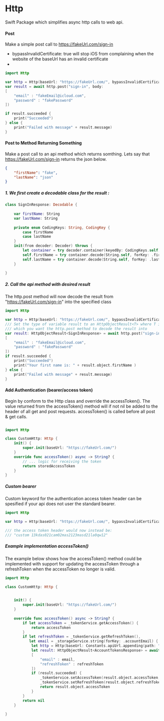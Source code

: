 # Http

Swift Package which simplifies async http calls to web api. 

#### Post
Make a simple post call to https://fakeUrl.com/sign-in
- bypassInvalidCertificate: true will stop iOS from complaining when the website of the baseUrl has an invalid certificate
- 
```swift
import Http

var http = Http(baseUrl: "https://fakeUrl.com/", bypassInvalidCertificate: true)
var result = await http.post("sign-in", body:
[
    "email" : "fakeEmail@icloud.com",
    "password" : "fakePassword"
])

if result.succeeded {
    print("Succeeded")
} else {
    print("Failed with message" + result.message)
}

```

#### Post to Method Returning Something
Make a post call to an api method which returns somthing. Lets say that https://fakeUrl.com/sign-in returns the json below. 
``` json
{
    "firstName": "fake",
    "lastName": "json"
}
```

##### 1. We first create a decodable class for the result :

```swift
class SignInResponse: Decodable {
    
    var firstName: String
    var lastName: String
    
    private enum CodingKeys: String, CodingKey {
        case firstName
        case lastName
    }
    init(from decoder: Decoder) throws {
        let container = try decoder.container(keyedBy: CodingKeys.self)
        self.firstName = try container.decode(String.self, forKey: .firstName)
        self.lastName = try container.decode(String.self, forKey: .lastName)
    }
    
}
```

##### 2. Call the api method with desired result
The http.post method will now decode the result from "https://fakeUrl.com/sign-in" into the specified class 

```swift
import Http

var http = Http(baseUrl: "https://fakeUrl.com/", bypassInvalidCertificate: true)
/// Set the type of variable result to an HttpObjectResult<T> where T is the class
/// which you want the http.post method to decode the result into
var result: HttpObjectResult<SignInResponse> = await http.post("sign-in", body:
[
    "email" : "fakeEmail@icloud.com",
    "password" : "fakePassword"
])
if result.succeeded {
    print("Succeeded")
    print("Your first name is: " + result.object.firstName )
} else {
    print("Failed with message" + result.message)
}
```



#### Add Authentication (bearer/access token)
Begin by conform to the Http class and override the accessToken(). The value returned from the accessToken() method will if not nil be added to the header of all get and post requests. accessToken() is called before all post & get calls. 
```swift

import Http

class CustomHttp: Http {
    init() {
        super.init(baseUrl: "https://fakeUrl.com/")
    }
    override func accessToken() async -> String? {
        // ... logic for receiving the token
        return storedAccessToken
    }
}
```

##### Custom bearer 
Custom keyword for the authentication access token header can be spesified if your api does not user the standard bearer.

```swift
import Http

var http = Http(baseUrl: "https://fakeUrl.com/", bypassInvalidCertificate: true, accessTokenBearerName: "custom")

/// the access token header would now instead be:
/// "custom 13kdas021cam02mas2123masd21la0qw12"
```

##### Example implementation accessToken() 
The example below shows how the accessToken() method could be implemented with support for updating the accessToken through a refreshToken when the accessToken no longer is valid.

```swift
import Http

class CustomHttp: Http {
    

    init() {
        super.init(baseUrl: "https://fakeUrl.com/")
    }
    
    override func accessToken() async -> String? {
        if let accessToken = _tokenService.getAccessToken() {
            return accessToken
        }
        if let refreshToken = _tokenService.getRefreshToken(),
           let email = _storageService.string(forKey: .accountEmail) {
            let http = Http(baseUrl: Constants.apiUrl.appending(path: "account"))
            let result: HttpObjectResult<AccountTokensResponse> = await http.post("tokens-refresh", body:
            [
                "email" : email,
                "refreshToken" : refreshToken
            ])
            if (result.succeeded) {
                _tokenService.setAccessToken(result.object.accessToken, expires: result.object.accessTokenExpires)
                _tokenService.setRefreshToken(result.object.refreshToken)
                return result.object.accessToken
            }
        }
        return nil
    }
    
}

```

